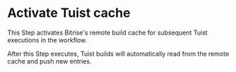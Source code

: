 # Activate Tuist cache

This Step activates Bitrise's remote build cache for subsequent Tuist executions in the workflow.

After this Step executes, Tuist builds will automatically read from the remote cache and push new entries.
